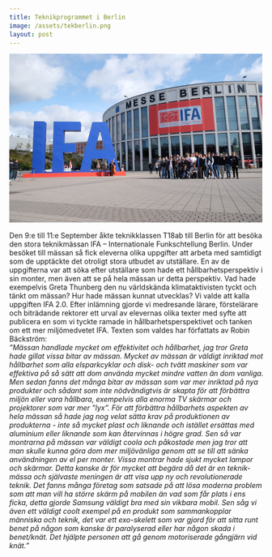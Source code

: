 ```yaml
---
title: Teknikprogrammet i Berlin
image: /assets/tekberlin.png
layout: post
---
```

<img src="/assets/ifat18.png" alt="ifat18" style="width:500px;height:333px;">

Den 9:e till 11:e September åkte teknikklassen T18ab till Berlin för att besöka den stora teknikmässan IFA – Internationale Funkschtellung Berlin. Under besöket till mässan så fick eleverna olika uppgifter att arbeta med samtidigt som de upptäckte det otroligt stora utbudet av utställare. En av de uppgifterna var att söka efter utställare som hade ett hållbarhetsperspektiv i sin monter, men även att se på hela mässan ur detta perspektiv. Vad hade exempelvis Greta Thunberg den nu världskända klimataktivisten tyckt och tänkt om mässan? Hur hade mässan kunnat utvecklas? Vi valde att kalla uppgiften IFA 2.0.
Efter inlämning gjorde vi medresande lärare, förstelärare och biträdande rektorer ett urval av elevernas olika texter med syfte att publicera en som vi tyckte ramade in hållbarhetsperspektivet och tanken om ett mer miljömedvetet IFA. Texten som valdes har författats av Robin Bäckström:
<br>
<i>”Mässan handlade mycket om effektivitet och hållbarhet, jag tror Greta hade gillat vissa bitar av mässan. Mycket av mässan är väldigt inriktad mot hållbarhet som alla elsparkcyklar och disk- och tvätt maskiner som var effektiva på så sätt att dom använda mycket mindre vatten än dom vanliga. Men sedan fanns det många bitar av mässan som var mer inriktad på nya produkter och sådant som inte nödvändigtvis är skapta för att förbättra miljön eller vara hållbara, exempelvis alla enorma TV skärmar och projektorer som var mer ”lyx”.
För att förbättra hållbarhets aspekten av hela mässan så hade jag nog velat sätta krav på produktionen av produkterna - inte så mycket plast och liknande och istället ersättas med aluminium eller liknande som kan återvinnas i högre grad. Sen så var montrarna på mässan var väldigt coola och påkostade men jag tror att man skulle kunna göra dom mer miljövänliga genom att se till att sänka användningen av el per monter. Vissa montrar hade sjukt mycket lampor och skärmar. Detta kanske är för mycket att begära då det är en teknik-mässa och självaste meningen är att visa upp ny och revolutionerade teknik.
Det fanns många företag som satsade på att lösa moderna problem som att man vill ha större skärm på mobilen än vad som får plats i ens ficka, detta gjorde Samsung väldigt bra med sin vikbara mobil. Sen såg vi även ett väldigt coolt exempel på en produkt som sammankopplar människa och teknik, det var ett exo-skelett som var gjord för att sitta runt benet på någon som kanske är paralyserad eller har någon skada i benet/knät. Det hjälpte personen att gå genom motoriserade gångjärn vid knät.”</i>
